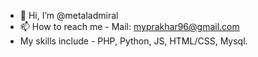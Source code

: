 - 👋 Hi, I’m @metaladmiral
- 📫 How to reach me - Mail: myprakhar96@gmail.com
- My skills include - PHP, Python, JS, HTML/CSS, Mysql.

<!---
metaladmiral/metaladmiral is a ✨ special ✨ repository because its `README.md` (this file) appears on your GitHub profile.
You can click the Preview link to take a look at your changes.
--->
